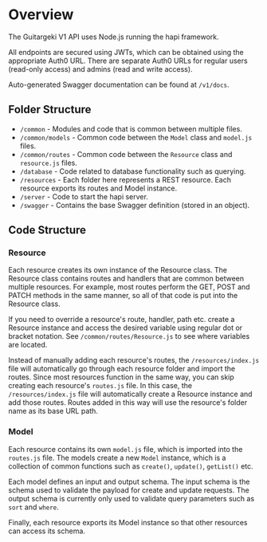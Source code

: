 # Overview

The Guitargeki V1 API uses Node.js running the hapi framework.

All endpoints are secured using JWTs, which can be obtained using the appropriate Auth0 URL. There are separate Auth0 URLs for regular users (read-only access) and admins (read and write access).

Auto-generated Swagger documentation can be found at `/v1/docs`.

## Folder Structure

 - `/common` - Modules and code that is common between multiple files.
 - `/common/models` - Common code between the `Model` class and `model.js` files.
 - `/common/routes` - Common code between the `Resource` class and `resource.js` files.
 - `/database` - Code related to database functionality such as querying.
 - `/resources` - Each folder here represents a REST resource. Each resource exports its routes and Model instance.
 - `/server` - Code to start the hapi server.
 - `/swagger` - Contains the base Swagger definition (stored in an object).

## Code Structure

### Resource

Each resource creates its own instance of the Resource class. The Resource class contains routes and handlers that are common between multiple resources. For example, most routes perform the GET, POST and PATCH methods in the same manner, so all of that code is put into the Resource class.

If you need to override a resource's route, handler, path etc. create a Resource instance and access the desired variable using regular dot or bracket notation. See `/common/routes/Resource.js` to see where variables are located.

Instead of manually adding each resource's routes, the `/resources/index.js` file will automatically go through each resource folder and import the routes. Since most resources function in the same way, you can skip creating each resource's `routes.js` file. In this case, the `/resources/index.js` file will automatically create a Resource instance and add those routes. Routes added in this way will use the resource's folder name as its base URL path.

### Model

Each resource contains its own `model.js` file, which is imported into the `routes.js` file. The models create a new `Model` instance, which is a collection of common functions such as `create()`, `update()`, `getList()` etc.

Each model defines an input and output schema. The input schema is the schema used to validate the payload for create and update requests. The output schema is currently only used to validate query parameters such as `sort` and `where`.

Finally, each resource exports its Model instance so that other resources can access its schema.